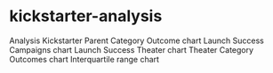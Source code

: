# kickstarter-analysis
Analysis Kickstarter
Parent Category Outcome chart
Launch Success Campaigns chart
Launch Success Theater chart
Theater Category Outcomes chart
Interquartile range chart
